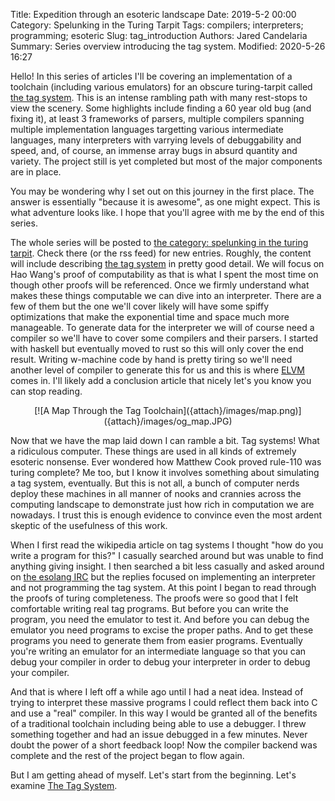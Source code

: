 Title: Expedition through an esoteric landscape
Date: 2019-5-2 00:00
Category: Spelunking in the Turing Tarpit
Tags: compilers; interpreters; programming; esoteric
Slug: tag_introduction
Authors: Jared Candelaria
Summary: Series overview introducing the tag system.
Modified: 2020-5-26 16:27


Hello! In this series of articles I'll be covering an implementation of a toolchain (including various emulators) for an obscure turing-tarpit called [the tag system](https://en.wikipedia.org/wiki/Tag_system). This is an intense rambling path with many rest-stops to view the scenery. Some highlights include finding a 60 year old bug (and fixing it), at least 3 frameworks of parsers, multiple compilers spanning multiple implementation languages targetting various intermediate languages, many interpreters with varrying levels of debuggability and speed, and, of course, an immense array bugs in absurd quantity and variety. The project still is yet completed but most of the major components are in place.

You may be wondering why I set out on this journey in the first place. The answer is essentially "because it is awesome", as one might expect. This is what adventure looks like. I hope that you'll agree with me by the end of this series.

The whole series will be posted to [the category: spelunking in the turing tarpit]({category}spelunking-in-the-turing-tarpit). Check there (or the rss feed) for new entries. Roughly, the content will include describing [the tag system]({filename}/tag.md) in pretty good detail. We will focus on Hao Wang's proof of computability as that is what I spent the most time on though other proofs will be referenced. Once we firmly understand what makes these things computable we can dive into an interpreter. There are a few of them but the one we'll cover likely will have some spiffy optimizations that make the exponential time and space much more manageable. To generate data for the interpreter we will of course need a compiler so we'll have to cover some compilers and their parsers. I started with haskell but eventually moved to rust so this will only cover the end result. Writing w-machine code by hand is pretty tiring so we'll need another level of compiler to generate this for us and this is where [ELVM](https://github.com/shinh/elvm) comes in. I'll likely add a conclusion article that nicely let's you know you can stop reading.

<center>[![A Map Through the Tag Toolchain]({attach}/images/map.png)]({attach}/images/og_map.JPG)</center>

Now that we have the map laid down I can ramble a bit. Tag systems! What a
ridiculous computer. These things are used in all kinds of extremely esoteric
nonsense. Ever wondered how Matthew Cook proved rule-110 was turing complete?
Me too, but I know it involves something about simulating a tag system,
eventually. But this is not all, a bunch of computer nerds deploy these
machines in all manner of nooks and crannies across the computing landscape to
demonstrate just how rich in computation we are nowadays. I trust this is
enough evidence to convince even the most ardent skeptic of the usefulness of
this work.

When I first read the wikipedia article on tag systems I thought "how do you
write a program for this?" I casually searched around but was unable to find
anything giving insight. I then searched a bit less casually and asked around
on [the esolang IRC](https://esolangs.org/wiki/Esolang:Community_portal) but
the replies focused on implementing an interpreter and not programming the tag
system. At this point I began to read through the proofs of turing
completeness. The proofs were so good that I felt comfortable writing real tag
programs. But before you can write the program, you need the emulator to test
it. And before you can debug the emulator you need programs to excise the
proper paths. And to get these programs you need to generate them from easier
programs. Eventually you're writing an emulator for an intermediate language so
that you can debug your compiler in order to debug your interpreter in order to
debug your compiler.

And that is where I left off a while ago until I had a neat idea. Instead of
trying to interpret these massive programs I could reflect them back into C and
use a "real" compiler. In this way I would be granted all of the benefits of a
traditional toolchain including being able to use a debugger. I threw something
together and had an issue debugged in a few minutes. Never doubt the power of a
short feedback loop! Now the compiler backend was complete and the rest of the
project began to flow again.

But I am getting ahead of myself. Let's start from the beginning. Let's examine
[The Tag System]({filename}/tag.md).
